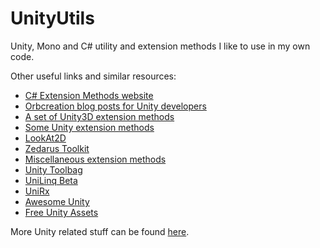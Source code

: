 # UnityUtils
Unity, Mono and C# utility and extension methods I like to use in my own code.

Other useful links and similar resources:
- [C# Extension Methods website](http://www.extensionmethod.net/csharp)
- [Orbcreation blog posts for Unity developers](http://orbcreation.com/orbcreation/list.orb?33)
- [A set of Unity3D extension methods](https://gist.github.com/omgwtfgames/f917ca28581761b8100f)
- [Some Unity extension methods](http://www.scrapsgame.com/some-unity-extension-methods/)
- [LookAt2D](http://www.pencilsquaregames.com/2015/03/transform-lookat2d/)
- [Zedarus Toolkit](https://github.com/zedarus/zedarus-tool-kit)
- [Miscellaneous extension methods](https://github.com/foolmoron/PicosRapture/tree/master/Assets/Scripts/Extensions)
- [Unity Toolbag](https://github.com/nickgravelyn/UnityToolbag)
- [UniLinq Beta](https://github.com/RyotaMurohoshi/UniLinq)
- [UniRx](https://github.com/neuecc/UniRx)
- [Awesome Unity](https://github.com/RyanNielson/awesome-unity)
- [Free Unity Assets](https://github.com/fholm/unityassets)

More Unity related stuff can be found [here](https://unity-game-development.zeef.com/hamza.lazaar).

